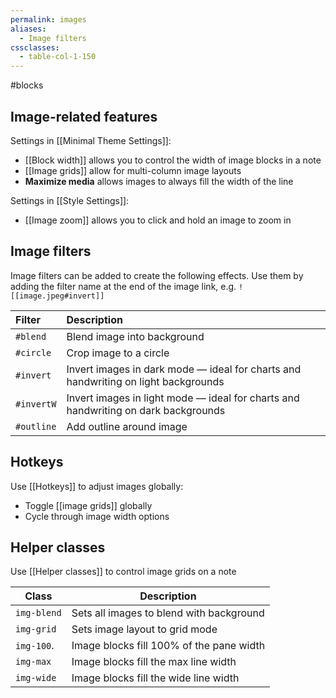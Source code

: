 ```yaml
---
permalink: images
aliases:
  - Image filters
cssclasses:
  - table-col-1-150
---
```


#blocks

## Image-related features

Settings in [[Minimal Theme Settings]]:

- [[Block width]] allows you to control the width of image blocks in a note
- [[Image grids]] allow for multi-column image layouts
- **Maximize media** allows images to always fill the width of the line

Settings in [[Style Settings]]:

- [[Image zoom]] allows you to click and hold an image to zoom in

## Image filters

Image filters can be added to create the following effects. Use them by adding the filter name at the end of the image link, e.g. `![[image.jpeg#invert]]`

| Filter     | Description                                                                        |
|:---------- |:---------------------------------------------------------------------------------- |
| `#blend`   | Blend image into background                                                        |
| `#circle`  | Crop image to a circle                                                             |
| `#invert`  | Invert images in dark mode — ideal for charts and handwriting on light backgrounds |
| `#invertW` | Invert images in light mode — ideal for charts and handwriting on dark backgrounds |
| `#outline` | Add outline around image                                                           | 

## Hotkeys

Use [[Hotkeys]] to adjust images globally:

- Toggle [[image grids]] globally
- Cycle through image width options

## Helper classes

Use [[Helper classes]] to control image grids on a note

| Class       | Description                              |
| ----------- | ---------------------------------------- |
| `img-blend` | Sets all images to blend with background |
| `img-grid`  | Sets image layout to grid mode           |
| `img-100`.  | Image blocks fill 100% of the pane width |
| `img-max`   | Image blocks fill the max line width     |
| `img-wide`  | Image blocks fill the wide line width    | 
